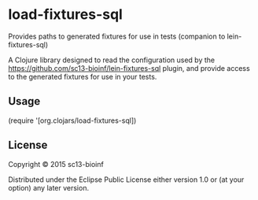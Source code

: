 # load-fixtures-sql
Provides paths to generated fixtures for use in tests (companion to lein-fixtures-sql)

A Clojure library designed to read the configuration used by the https://github.com/sc13-bioinf/lein-fixtures-sql plugin, and provide access to the generated fixtures for use in your tests.
## Usage

(require '[org.clojars/load-fixtures-sql])

## License

Copyright © 2015 sc13-bioinf

Distributed under the Eclipse Public License either version 1.0 or (at
your option) any later version.


